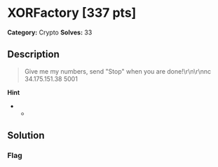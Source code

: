 # XORFactory [337 pts]

**Category:** Crypto
**Solves:** 33

## Description
>Give me my numbers, send "Stop" when you are done!\r\n\r\nnc 34.175.151.38 5001

**Hint**
* -

## Solution

### Flag

